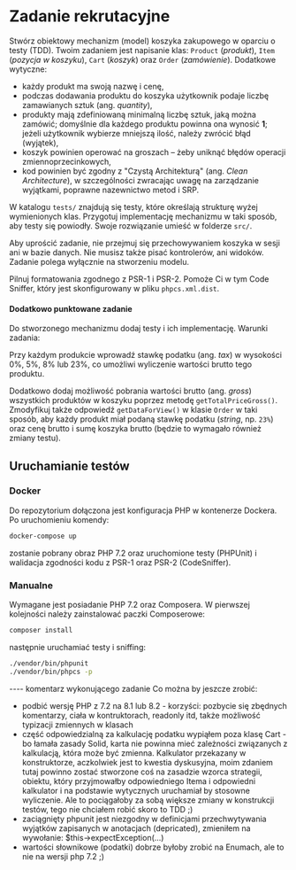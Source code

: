 # Zadanie rekrutacyjne

Stwórz obiektowy mechanizm (model) koszyka zakupowego w oparciu o testy (TDD).
 Twoim zadaniem jest napisanie klas: `Product` (_produkt_), `Item` (_pozycja w
 koszyku_), `Cart` (_koszyk_) oraz `Order` (_zamówienie_). Dodatkowe wytyczne:

* każdy produkt ma swoją nazwę i cenę,
* podczas dodawania produktu do koszyka użytkownik podaje liczbę zamawianych
 sztuk (ang. _quantity_),
* produkty mają zdefiniowaną minimalną liczbę sztuk, jaką można zamówić;
 domyślnie dla każdego produktu powinna ona wynosić **1**; jeżeli użytkownik
 wybierze mniejszą ilość, należy zwrócić błąd (wyjątek),
* koszyk powinien operować na groszach – żeby uniknąć błędów operacji
 zmiennoprzecinkowych,
* kod powinien być zgodny z "Czystą Architekturą" (ang. _Clean Architecture_),
 w szczególności zwracając uwagę na zarządzanie wyjątkami, poprawne nazewnictwo
 metod i SRP.

W katalogu `tests/` znajdują się testy, które określają strukturę wyżej
 wymienionych klas. Przygotuj implementację mechanizmu w taki sposób, aby testy
 się powiodły. Swoje rozwiązanie umieść w folderze `src/`.

Aby uprościć zadanie, nie przejmuj się przechowywaniem koszyka w sesji ani w
 bazie danych. Nie musisz także pisać kontrolerów, ani widoków. Zadanie polega
 wyłącznie na stworzeniu modelu.

Pilnuj formatowania zgodnego z PSR-1 i PSR-2. Pomoże Ci w tym Code Sniffer,
 który jest skonfigurowany w pliku `phpcs.xml.dist`.

#### Dodatkowo punktowane zadanie

Do stworzonego mechanizmu dodaj testy i ich implementację. Warunki zadania:

Przy każdym produkcie wprowadź stawkę podatku (ang. _tax_) w wysokości 0%, 5%,
 8% lub 23%, co umożliwi wyliczenie wartości brutto tego produktu.

Dodatkowo dodaj możliwość pobrania wartości brutto (ang. _gross_) wszystkich
 produktów w koszyku poprzez metodę `getTotalPriceGross()`. Zmodyfikuj także
 odpowiedź `getDataForView()` w klasie `Order` w taki sposób, aby każdy produkt
 miał podaną stawkę podatku (_string_, np. `23%`) oraz cenę brutto i sumę
 koszyka brutto (będzie to wymagało również zmiany testu).

## Uruchamianie testów

### Docker

Do repozytorium dołączona jest konfiguracja PHP w kontenerze Dockera. Po
 uruchomieniu komendy:

```bash
docker-compose up
```

 zostanie pobrany obraz PHP 7.2 oraz uruchomione testy (PHPUnit) i walidacja
 zgodności kodu z PSR-1 oraz PSR-2 (CodeSniffer).

### Manualne

Wymagane jest posiadanie PHP 7.2 oraz Composera. W pierwszej kolejności należy
 zainstalować paczki Composerowe:

```bash
composer install
```

 następnie uruchamiać testy i sniffing:

```bash
./vendor/bin/phpunit
./vendor/bin/phpcs -p
```

---- komentarz wykonującego zadanie
Co można by jeszcze zrobić:
* podbić wersję PHP z 7.2 na 8.1 lub 8.2 - korzyści: pozbycie się zbędnych komentarzy, ciała w kontruktorach, 
readonly itd, także możliwość typizacji zmiennych w klasach
* część odpowiedzialną za kalkulację podatku wypiąłem poza klasę Cart - bo łamała zasady Solid, karta nie powinna
mieć zależności związanych z kalkulacją, która może być zmienna. Kalkulator przekazany w konstruktorze, aczkolwiek
jest to kwestia dyskusyjna, moim zdaniem tutaj powinno zostać stworzone coś na zasadzie wzorca strategii, obiektu, 
który przyjmowałby odpowiedniego Itema i odpowiedni kalkulator i na podstawie wytycznych uruchamiał by stosowne 
wyliczenie. Ale to pociągałoby za sobą większe zmiany w konstrukcji testów, tego nie chciałem robić skoro to TDD ;)
* zaciągnięty phpunit jest niezgodny w definicjami przechwytywania wyjątków zapisanych w anotacjach (depricated),
zmieniłem na wywołanie: $this->expectException(...)
* wartości słownikowe (podatki) dobrze byłoby zrobić na Enumach, ale to nie na wersji php 7.2 ;)

